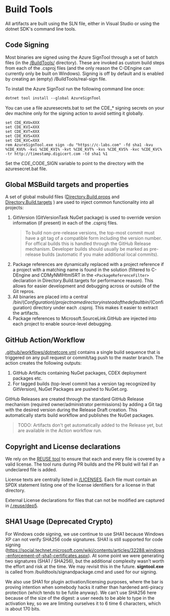 <!--
 SPDX-FileCopyrightText: Copyright (c) 2009-2020 TRUMPF Laser GmbH, authors: C-Labs
 SPDX-License-Identifier: MPL-2.0
 -->

# Build Tools

All artifacts are built using the SLN file, either in Visual Studio or using the dotnet SDK's command line tools.

## Code Signing
Most binaries are signed using the Azure SignTool through a set of batch files (in the [/BuildTools/](/BuildTools/) directory). These are invoked as custom build steps from each of the .csproj files (and the only reason the C-DEngine can currently only be built on Windows). Signing is off by default and is enabled by creating an (empty) /BuildTools/real-sign file.

To install the Azure SignTool run the following command line once:
```ps
dotnet tool install --global AzureSignTool
```

You can use a file azuresecrets.bat to set the CDE_* signing secrets on your dev machine only for the signing action to avoid setting it globally.
 
```
set CDE_KVU=XXX
set CDE_KVI=XXX
set CDE_KVT=XXX
set CDE_KVS=XXX
set CDE_KVC=XXX
rem AzureSignTool.exe sign -du "https://c-labs.com" -fd sha1 -kvu %CDE_KVU% -kvi %CDE_KVI% -kvt %CDE_KVT% -kvs %CDE_KVS% -kvc %CDE_KVC% -tr http://timestamp.digicert.com -td sha1 %1
```
Set the CDE_CODE_SIGN variable to point to the directory with the azuresecret.bat file.

## Global MSBuild targets and properties
A set of global msbuild files ([Directory.Build.props](/Directory.Build.props) and [Directory.Build.targets](/Directory.Build.targets) ) are used to inject common functionality into all projects:

1. GitVersion (GitVersionTask NuGet package) is used to override version information (if present) in each of the .csproj files. 
    > To build non-pre-release versions, the top-most commit must have a git tag of a compatible form including the version number. For offical builds this is handled through the GitHub Release mechanism. Developer builds should usually be marked as pre-release builds (automatic if you make additional local commits).
2. Package references are dynamically replaced with a project reference if a project with a matching name is found in the solution (filtered to C-DEngine and CDMyNMIHtml5RT in the `<PackageReferenceFilter>` declaration in Directory.Build.targets for performance reason). This allows for easier development and debugging across or outside of the Git repros.
3. All binaries are placed into a central /bin/$(Configuration)/{projectname} directory instead of the default bin/$(Configuration) directory under each .csproj. This makes it easier to extract the artifacts.
4. Package references to Microsoft.SourceLink.GitHub are injected into each project to enable source-level debugging.

## GitHub Action/Workflow
[.github/workflows/dotnetcore.yml](/.github/workflows/dotnetcore.yml) contains a single build sequence that is triggered on any pull request or commit/tag push to the master branch. The action creates the following outputs:

1. GitHub Artifacts containing NuGet packages, CDEX deployment packages etc.
2. For tagged builds (top-level commit has a version tag recognized by GitVersion), NuGet Packages are pushed to NuGet.org.

GitHub Releases are created through the standard GitHub Release mechanism (required owner/administrator permissions) by adding a Git tag with the desired version during the Release Draft creation. This automatically starts build workflow and publishes the NuGet packages.
> TODO: Artifacts don't get automatically added to the Release yet, but are available in the Action workflow run.

## Copyright and License declarations

We rely on the [REUSE tool](https://reuse.software/) to ensure that each and every file is covered by a valid license. The tool runs during PR builds and the PR build will fail if an undeclared file is added.

License texts are centrally listed in [/LICENSES](/LICENSES). Each file must contain an SPDX statement listing one of the license identifiers for a license in that directory.

External License declarations for files that can not be modified are captured in [/.reuse/dep5](/.reuse/dep5).

## SHA1 Usage (Deprecated Crypto)

For Windows code signing, we use continue to use SHA1 because Windows XP can not verify SHA256 code signatures. SHA1 is still supported for code signing (<https://social.technet.microsoft.com/wiki/contents/articles/32288.windows-enforcement-of-sha1-certificates.aspx>). At some point we were generating two signatures (SHA1 / SHA256), but the additional complexity wasn’t worth the effort and risk at the time. We may revisit this in the future. **signtool.exe** is called from /buildtools/signandpackage.cmd and used for our signing.

We also use SHA1 for plugin activation/licensing purposes, where the bar is proving intention when somebody hacks it rather than hardened anti-piracy protection (which tends to be futile anyway). We can’t use SHA256 here because of the size of the digest: a user needs to be able to type in the activation key, so we are limiting ourselves it to 6 time 6 characters, which is about 170 bits.
